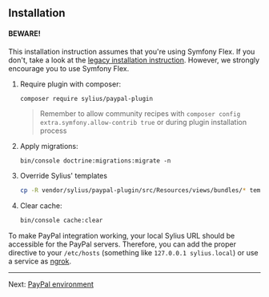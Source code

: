 ## Installation

#### BEWARE!

This installation instruction assumes that you're using Symfony Flex. If you don't, take a look at the
[legacy installation instruction](legacy_installation.md). However, we strongly encourage you to use
Symfony Flex.

1. Require plugin with composer:

    ```bash
    composer require sylius/paypal-plugin
    ```

   > Remember to allow community recipes with `composer config extra.symfony.allow-contrib true` or during plugin installation process

1. Apply migrations:

   ```
   bin/console doctrine:migrations:migrate -n
   ```

1. Override Sylius' templates

    ```bash
    cp -R vendor/sylius/paypal-plugin/src/Resources/views/bundles/* templates/bundles/
    ```

1. Clear cache:

    ```bash
    bin/console cache:clear
    ```

To make PayPal integration working, your local Sylius URL should be accessible for the PayPal servers. Therefore, you can
add the proper directive to your `/etc/hosts` (something like `127.0.0.1 sylius.local`) or use a service as [ngrok](https://ngrok.com/).

---

Next: [PayPal environment](sandbox-vs-live.md)
